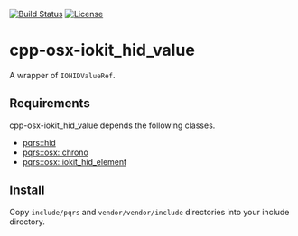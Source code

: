 [![Build Status](https://github.com/pqrs-org/cpp-osx-iokit_hid_value/workflows/CI/badge.svg)](https://github.com/pqrs-org/cpp-osx-iokit_hid_value/actions)
[![License](https://img.shields.io/badge/license-Boost%20Software%20License-blue.svg)](https://github.com/pqrs-org/cpp-osx-iokit_hid_value/blob/main/LICENSE.md)

# cpp-osx-iokit_hid_value

A wrapper of `IOHIDValueRef`.

## Requirements

cpp-osx-iokit_hid_value depends the following classes.

- [pqrs::hid](https://github.com/pqrs-org/cpp-hid)
- [pqrs::osx::chrono](https://github.com/pqrs-org/cpp-osx-chrono)
- [pqrs::osx::iokit_hid_element](https://github.com/pqrs-org/cpp-osx-iokit_hid_element)

## Install

Copy `include/pqrs` and `vendor/vendor/include` directories into your include directory.
